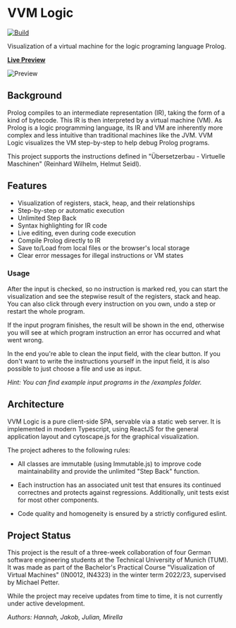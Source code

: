 # VVM Logic

[![Build](https://github.com/ColoredCarrot/vvm-logic/actions/workflows/build.yml/badge.svg)](https://github.com/ColoredCarrot/vvm-logic/actions/workflows/build.yml)

Visualization of a virtual machine for the logic programing language Prolog.

**[Live Preview](https://coloredcarrot.github.io/vvm-logic/)**

![Preview](doc/assets/capture.gif)


## Background

Prolog compiles to an intermediate representation (IR), taking the form of a kind of bytecode.
This IR is then interpreted by a virtual machine (VM).
As Prolog is a logic programming language, its IR and VM are inherently more complex and less intuitive
than traditional machines like the JVM.
VVM Logic visualizes the VM step-by-step to help debug Prolog programs.

This project supports the instructions defined in "Übersetzerbau - Virtuelle Maschinen" (Reinhard Wilhelm, Helmut
Seidl).


## Features

- Visualization of registers, stack, heap, and their relationships
- Step-by-step or automatic execution
- Unlimited Step Back
- Syntax highlighting for IR code
- Live editing, even during code execution
- Compile Prolog directly to IR
- Save to/Load from local files or the browser's local storage
- Clear error messages for illegal instructions or VM states

### Usage

After the input is checked, so no instruction is marked red, you can start the visualization and see the stepwise result
of the registers, stack and heap.
You can also click through every instruction on you own, undo a step or restart the whole program.

If the input program finishes, the result will be shown in the end, otherwise you will see at which program instruction
an error has occurred and what went wrong.

In the end you're able to clean the input field, with the clear button.
If you don't want to write the instructions yourself in the input field, it is also possible to just choose a file and
use as input.

*Hint: You can find example input programs in the /examples folder.*


## Architecture

VVM Logic is a pure client-side SPA, servable via a static web server.
It is implemented in modern Typescript, using ReactJS for the general application layout and cytoscape.js for the
graphical visualization.

The project adheres to the following rules:

- All classes are immutable (using Immutable.js) to improve code maintainability
  and provide the unlimited "Step Back" function.

- Each instruction has an associated unit test that ensures its continued correctnes and protects against regressions.
  Additionally, unit tests exist for most other components.

- Code quality and homogeneity is ensured by a strictly configured eslint.

## Project Status

This project is the result of a three-week collaboration of four German software engineering students
at the Technical University of Munich (TUM).
It was made as part of the Bachelor's Practical Course "Visualization of Virtual Machines" (IN0012, IN4323)
in the winter term 2022/23, supervised by Michael Petter.

While the project may receive updates from time to time, it is not currently under active development.

*Authors: Hannah, Jakob, Julian, Mirella*
